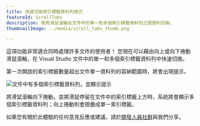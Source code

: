 ```yaml
---
title: 快速切換索引標籤資料列樣式
featureId: ScrollTabs
description: 使用滑鼠滾輪在文件中的單一和多個索引標籤資料列之間便利切換。
thumbnailImage: ../media/scroll_tabs_thumb.png

---
```


這項功能非常適合同時處理許多文件的使用者！ 您現在可以藉由向上或向下捲動滑鼠滾輪，在 Visual Studio 文件中的單一和多個索引標籤資料列中快速切換。

第一次開啟的索引標籤數量超出文件單一資料列的容納範圍時，將會出現提示。

![文件中有多個索引標籤資料列，並顯示提示](../media/scroll_tabs.png "文件中有多個索引標籤資料列，並顯示提示")

將滑鼠滾輪向下捲動，並將滑鼠停留在文件中的索引標籤上方時，系統將會顯示多個索引標籤資料列；向上捲動則會摺疊成單一索引標籤。 

如果您有關於此體驗的任何意見反應或建議，請於[開發人員社群](https://developercommunity.visualstudio.com/t/scrollable-open-file-tabs-with-mouse-wheel/353560)與我們分享。
